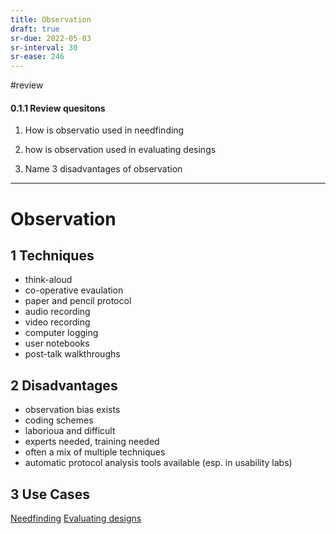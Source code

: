 ```yaml
---
title: Observation
draft: true
sr-due: 2022-05-03
sr-interval: 30
sr-ease: 246
---
```

#review 
#### 0.1.1 Review quesitons
1. How is observatio used in needfinding

2. how is observation used in evaluating desings

4. Name 3 disadvantages of observation

---------------------------
# Observation
## 1 Techniques
- think-aloud
- co-operative evaulation
- paper and pencil protocol
- audio recording
- video recording
- computer logging
- user notebooks
- post-talk walkthroughs

## 2 Disadvantages
- observation bias exists
- coding schemes
-  laborioua and difficult
- experts needed, training needed
- often a mix of multiple techniques
- automatic protocol analysis tools available (esp. in usability labs)

## 3 Use Cases
[Needfinding](out/notes/needfinding.md)
[Evaluating designs](out/notes/evaluating-designs.md)